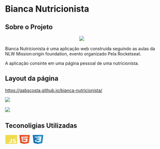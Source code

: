 # Bianca Nutricionista

## Sobre o Projeto


<p align="center">
  <img src="http://img.shields.io/static/v1?label=STATUS&message=EM%20DESENVOLVIMENTO&color=GREEN&style=for-the-badge"/>
</p>


Bianca Nutricionista é uma aplicação web construida seguindo as aulas da NLW Mission:origin foundation, evento organizado Pela Rocketseat.

A aplicação consinte em uma página pessoal de uma nutricionista.

## Layout da página
https://gabscosta.github.io/bianca-nutricionista/

![](https://media0.giphy.com/media/zRyeHXdH8Vjuns56CD/giphy.gif?cid=790b76112e98a5fc2f57200ab9b0462d36fdd2f08e6eddfd&rid=giphy.gif&ct=g)

![](https://media4.giphy.com/media/X9neOajKtQy2cHir9j/giphy.gif?cid=790b761179d747479e1b15ce48872f7a37690da8229a9022&rid=giphy.gif&ct=g)


## Teconoligias Utilizadas
  <div>
    <img align="center" alt="Rafa-Js" height="30" width="40" src="https://raw.githubusercontent.com/devicons/devicon/master/icons/javascript/javascript-plain.svg">
    <img align="center" alt="Rafa-HTML" height="30" width="40" src="https://raw.githubusercontent.com/devicons/devicon/master/icons/html5/html5-original.svg">
    <img align="center" alt="Rafa-CSS" height="30" width="40" src="https://raw.githubusercontent.com/devicons/devicon/master/icons/css3/css3-original.svg">
  </div>


